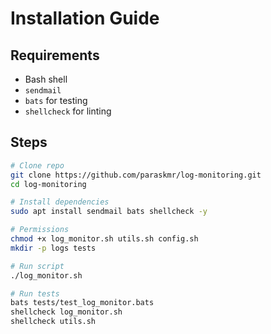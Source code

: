 # Installation Guide

## Requirements
- Bash shell
- `sendmail`
- `bats` for testing
- `shellcheck` for linting

## Steps
```bash
# Clone repo
git clone https://github.com/paraskmr/log-monitoring.git
cd log-monitoring

# Install dependencies
sudo apt install sendmail bats shellcheck -y

# Permissions
chmod +x log_monitor.sh utils.sh config.sh
mkdir -p logs tests

# Run script
./log_monitor.sh

# Run tests
bats tests/test_log_monitor.bats
shellcheck log_monitor.sh
shellcheck utils.sh